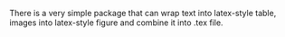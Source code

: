 There is a very simple package that can wrap text into latex-style table, images into latex-style figure and combine it into .tex file.